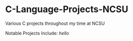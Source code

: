 # C-Language-Projects-NCSU
Various C projects throughout my time at NCSU 

Notable Projects Include:
*hello*
